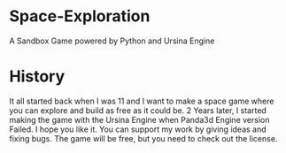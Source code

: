 # Space-Exploration
A Sandbox Game powered by Python and Ursina Engine




# History
It all started back when I was 11 and I want to make a space game where you can explore and build as free as it could be. 2 Years later, I started making the game with the Ursina Engine when Panda3d Engine version Failed. I hope you like it. You can support my work by giving ideas and fixing bugs. The game will be free, but you need to check out the license.
